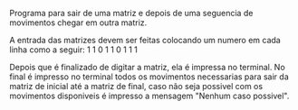 Programa para sair de uma matriz e depois de uma seguencia de movimentos chegar em outra matriz.

A entrada das matrizes devem ser feitas colocando um numero em cada linha
como a seguir:
	1
	1
	0
	1
	1
	0
	1
	1
	1
	
Depois que é finalizado de digitar a matriz, ela é impressa no terminal.
No final é impresso no terminal todos os movimentos necessarias para sair da matriz de inicial até a matriz de final, caso não seja possivel com os movimentos disponiveis é impresso a mensagem "Nenhum caso possivel".
